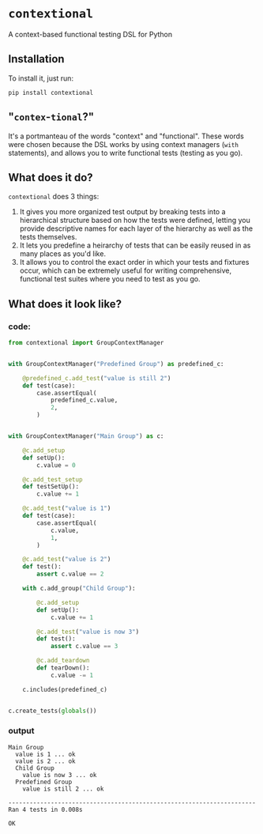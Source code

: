 # `contextional`
A context-based functional testing DSL for Python

## Installation

To install it, just run:

```shell
pip install contextional
```

## "`contex`-`tional`?"

It's a portmanteau of the words "context" and "functional". These words were chosen because the DSL works by using context managers (`with` statements), and allows you to write functional tests (testing as you go).

## What does it do?

`contextional` does 3 things:

1. It gives you more organized test output by breaking tests into a hierarchical structure based on how the tests were defined, letting you provide descriptive names for each layer of the hierarchy as well as the tests themselves.
2. It lets you predefine a heirarchy of tests that can be easily reused in as many places as you'd like.
3. It allows you to control the exact order in which your tests and fixtures occur, which can be extremely useful for writing comprehensive, functional test suites where you need to test as you go.

## What does it look like?

### code:

```python
from contextional import GroupContextManager


with GroupContextManager("Predefined Group") as predefined_c:

    @predefined_c.add_test("value is still 2")
    def test(case):
        case.assertEqual(
            predefined_c.value,
            2,
        )


with GroupContextManager("Main Group") as c:

    @c.add_setup
    def setUp():
        c.value = 0

    @c.add_test_setup
    def testSetUp():
        c.value += 1

    @c.add_test("value is 1")
    def test(case):
        case.assertEqual(
            c.value,
            1,
        )

    @c.add_test("value is 2")
    def test():
        assert c.value == 2

    with c.add_group("Child Group"):

        @c.add_setup
        def setUp():
            c.value += 1

        @c.add_test("value is now 3")
        def test():
            assert c.value == 3

        @c.add_teardown
        def tearDown():
            c.value -= 1

    c.includes(predefined_c)


c.create_tests(globals())
```

### output

```
Main Group
  value is 1 ... ok
  value is 2 ... ok
  Child Group
    value is now 3 ... ok
  Predefined Group
    value is still 2 ... ok

----------------------------------------------------------------------
Ran 4 tests in 0.008s

OK
```
